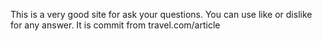 This is a very good site for ask your questions.
You can use like or dislike for any answer.
It is commit from travel.com/article
